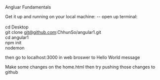 Angluar Fundamentals

Get it up and running on your local machine:
-- open up terminal:	
		<br>
		cd Desktop
		<br>
		git clone	git@github.com:ChhunSo/angular1.git
		<br>
		cd angular1
		<br>
		npm init
		<br>
		nodemon
		<br>

then go to localhost:3000 in web broswer to Hello World message

Make some changes on the home.html then try pushing those changes to github
